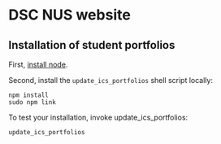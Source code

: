 # DSC NUS website

## Installation of student portfolios

First, [install node](https://nodejs.org/en/).
 
Second, install the `update_ics_portfolios` shell script locally:
 
 ```
 npm install
 sudo npm link
 ```

To test your installation, invoke update_ics_portfolios:

```
update_ics_portfolios
```





